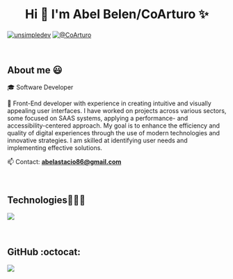 <h1 align="center">Hi 👋  I'm Abel Belen/CoArturo ✨ </h1> 

<p align="left">
<a href="https://linkedin.com/in/unsimpledev" target="blank"><img align="center" src="https://img.shields.io/badge/LinkedIn-0077B5?style=for-the-badge&logo=linkedin&logoColor=white" alt="unsimpledev"/></a>
<a href = "mailto:unsimpledev@gmail.com" target="blank"><img align="center" src="https://img.shields.io/badge/Gmail-D14836?style=for-the-badge&logo=gmail&logoColor=white" alt="@CoArturo"  /></a>
  </p>
<br>
<h2>About me 😃</h2>
<!--Intro start-->

<p align="left">
🎓 Software Developer

🎥 Front-End developer with experience in creating intuitive and visually appealing user interfaces. I have worked on projects across various sectors, some focused on SAAS systems, applying a performance- and accessibility-centered approach. My goal is to enhance the efficiency and quality of digital experiences through the use of modern technologies and innovative strategies. I am skilled at identifying user needs and implementing effective solutions.

📫 Contact: **abelastacio86@gmail.com**
<!--Intro end-->
  </p>
<br>

<h2 >Technologies👨🏻‍💻</h2>
<!--tech stack icons-->
<p align="left">
  <a href="https://skillicons.dev">
    <img src="https://skillicons.dev/icons?i=dotnet,cs,css,html,js,nodejs,mysql,git,github,materialui,postman,vscode,react,typescript,npm,nestjs&paperline=12" />
  </a>
</p>
<br>

<h2>GitHub :octocat:</h2>
<!--- stats & Trophy (start) -->
<p>
  <!--- stats (start) -->


  <img  align="center"  src="https://github-readme-stats.anuraghazra1.vercel.app/api/top-langs/?username=CoArturo&theme=dark&hide_border=false&no-bg=true&no-frame=true&langs_count=10"/>


</p>        
<!--- stats (end) -->
